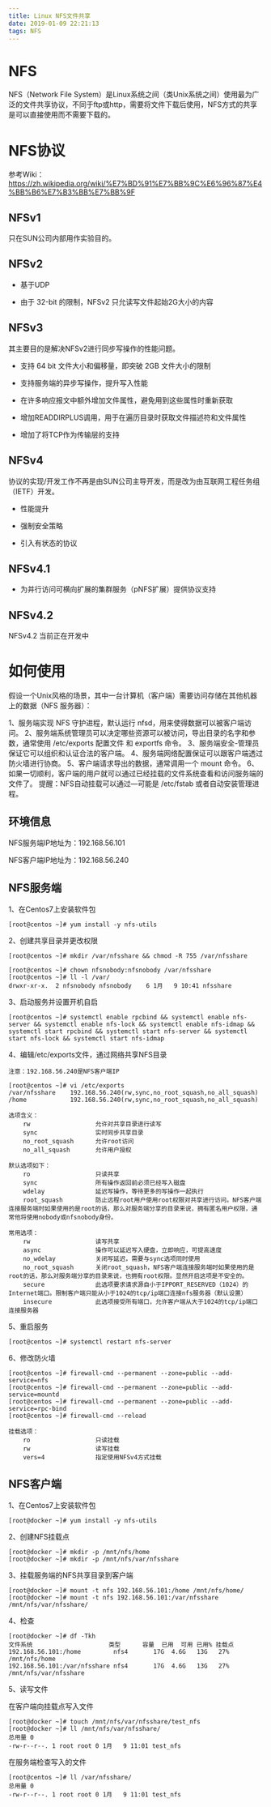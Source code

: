 ```yaml
---
title: Linux NFS文件共享
date: 2019-01-09 22:21:13
tags: NFS
---
```


# NFS

NFS（Network File System）是Linux系统之间（类Unix系统之间）使用最为广泛的文件共享协议，不同于ftp或http，需要将文件下载后使用，NFS方式的共享是可以直接使用而不需要下载的。

# NFS协议

参考Wiki：https://zh.wikipedia.org/wiki/%E7%BD%91%E7%BB%9C%E6%96%87%E4%BB%B6%E7%B3%BB%E7%BB%9F

## NFSv1

只在SUN公司内部用作实验目的。

## NFSv2

- 基于UDP

- 由于 32-bit 的限制，NFSv2 只允读写文件起始2G大小的内容

## NFSv3

其主要目的是解决NFSv2进行同步写操作的性能问题。

- 支持 64 bit 文件大小和偏移量，即突破 2GB 文件大小的限制
- 支持服务端的异步写操作，提升写入性能

- 在许多响应报文中额外增加文件属性，避免用到这些属性时重新获取

- 增加READDIRPLUS调用，用于在遍历目录时获取文件描述符和文件属性
- 增加了将TCP作为传输层的支持

## NFSv4

协议的实现/开发工作不再是由SUN公司主导开发，而是改为由互联网工程任务组（IETF）开发。

- 性能提升

- 强制安全策略

- 引入有状态的协议

## NFSv4.1

- 为并行访问可横向扩展的集群服务（pNFS扩展）提供协议支持

## NFSv4.2

NFSv4.2 当前正在开发中

# 如何使用

假设一个Unix风格的场景，其中一台计算机（客户端）需要访问存储在其他机器上的数据（NFS 服务器）：

1、服务端实现 NFS 守护进程，默认运行 nfsd，用来使得数据可以被客户端访问。
2、服务端系统管理员可以决定哪些资源可以被访问，导出目录的名字和参数，通常使用 /etc/exports 配置文件 和 exportfs 命令。
3、服务端安全-管理员保证它可以组织和认证合法的客户端。
4、服务端网络配置保证可以跟客户端透过防火墙进行协商。
5、客户端请求导出的数据，通常调用一个 mount 命令。
6、如果一切顺利，客户端的用户就可以通过已经挂载的文件系统查看和访问服务端的文件了。
提醒：NFS自动挂载可以通过—可能是 /etc/fstab 或者自动安装管理进程。

## 环境信息

NFS服务端IP地址为：192.168.56.101

NFS客户端IP地址为：192.168.56.240

## NFS服务端

1、在Centos7上安装软件包

```
[root@centos ~]# yum install -y nfs-utils
```

2、创建共享目录并更改权限

```
[root@centos ~]# mkdir /var/nfsshare && chmod -R 755 /var/nfsshare

[root@centos ~]# chown nfsnobody:nfsnobody /var/nfsshare
[root@centos ~]# ll -l /var/
drwxr-xr-x.  2 nfsnobody nfsnobody    6 1月   9 10:41 nfsshare
```

3、启动服务并设置开机自启

```
[root@centos ~]# systemctl enable rpcbind && systemctl enable nfs-server && systemctl enable nfs-lock && systemctl enable nfs-idmap && systemctl start rpcbind && systemctl start nfs-server && systemctl start nfs-lock && systemctl start nfs-idmap
```

4、编辑/etc/exports文件，通过网络共享NFS目录

```
注意：192.168.56.240是NFS客户端IP
```

```
[root@centos ~]# vi /etc/exports
/var/nfsshare    192.168.56.240(rw,sync,no_root_squash,no_all_squash)
/home            192.168.56.240(rw,sync,no_root_squash,no_all_squash)
```

```
选项含义：
	rw					允许对共享目录进行读写
	sync				实时同步共享目录
	no_root_squash		允许root访问
	no_all_squash		允许用户授权

默认选项如下：
	ro 					只读共享
	sync				所有操作返回前必须已经写入磁盘
	wdelay				延迟写操作，等待更多的写操作一起执行
	root_squash			防止远程root用户使用root权限对共享进行访问。NFS客户端连接服务端时如果使用的是root的话，那么对服务端分享的目录来说，拥有匿名用户权限，通常他将使用nobody或nfsnobody身份。
	
常用选项：
	rw					读写共享
	async				操作可以延迟写入硬盘，立即响应，可提高速度
	no_wdelay			关闭写延迟，需要与sync选项同时使用
	no_root_squash		关闭root_squash，NFS客户端连接服务端时如果使用的是root的话，那么对服务端分享的目录来说，也拥有root权限。显然开启这项是不安全的。
	secure				此选项要求请求源自小于IPPORT_RESERVED（1024）的Internet端口。限制客户端只能从小于1024的tcp/ip端口连接nfs服务器（默认设置）
	insecure			此选项接受所有端口，允许客户端从大于1024的tcp/ip端口连接服务器
```

5、重启服务

```
[root@centos ~]# systemctl restart nfs-server
```

6、修改防火墙

```
[root@centos ~]# firewall-cmd --permanent --zone=public --add-service=nfs
[root@centos ~]# firewall-cmd --permanent --zone=public --add-service=mountd
[root@centos ~]# firewall-cmd --permanent --zone=public --add-service=rpc-bind
[root@centos ~]# firewall-cmd --reload
```

```
挂载选项：
	ro					只读挂载
	rw					读写挂载
	vers=4				指定使用NFSv4方式挂载
```

## NFS客户端

1、在Centos7上安装软件包

```
[root@docker ~]# yum install -y nfs-utils
```

2、创建NFS挂载点

```
[root@docker ~]# mkdir -p /mnt/nfs/home
[root@docker ~]# mkdir -p /mnt/nfs/var/nfsshare
```

3、挂载服务端的NFS共享目录到客户端

```
[root@docker ~]# mount -t nfs 192.168.56.101:/home /mnt/nfs/home/
[root@docker ~]# mount -t nfs 192.168.56.101:/var/nfsshare /mnt/nfs/var/nfsshare/
```

4、检查

```
[root@docker ~]# df -Tkh
文件系统                     类型      容量  已用  可用 已用% 挂载点
192.168.56.101:/home         nfs4       17G  4.6G   13G   27% /mnt/nfs/home
192.168.56.101:/var/nfsshare nfs4       17G  4.6G   13G   27% /mnt/nfs/var/nfsshare
```

5、读写文件

在客户端向挂载点写入文件

```
[root@docker ~]# touch /mnt/nfs/var/nfsshare/test_nfs
[root@docker ~]# ll /mnt/nfs/var/nfsshare/
总用量 0
-rw-r--r--. 1 root root 0 1月   9 11:01 test_nfs
```

在服务端检查写入的文件

```
[root@centos ~]# ll /var/nfsshare/
总用量 0
-rw-r--r--. 1 root root 0 1月   9 11:01 test_nfs
```